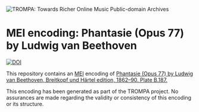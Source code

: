 ![TROMPA: Towards Richer Online Music Public-domain Archives](https://trompamusic.eu/sites/default/files/top-bar-logo_0_0.png)

# MEI encoding: Phantasie (Opus 77) by Ludwig van Beethoven
[![DOI](https://zenodo.org/badge/232307195.svg)](https://zenodo.org/badge/latestdoi/232307195)
                                                                             
This repository contains an [MEI](https://music-encoding.org) encoding of [Phantasie (Opus 77) by Ludwig van Beethoven, Breitkopf und Härtel edition, 1862–90. Plate B.187.](https://imslp.org/wiki/Special:ReverseLookup/58125) 
                                                                                
This encoding has been generated as part of the TROMPA project. No assurances are made regarding the validity or consistency of this encoding or its structure.
            
